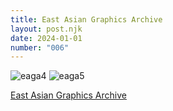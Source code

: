 ```yaml
---
title: East Asian Graphics Archive
layout: post.njk
date: 2024-01-01
number: "006"
---
```


![eaga4](/images/EAGA4.gif)
![eaga5](/images/EAGA5.gif)

[East Asian Graphics Archive](https://eastasiangraphicsarchive.com/)